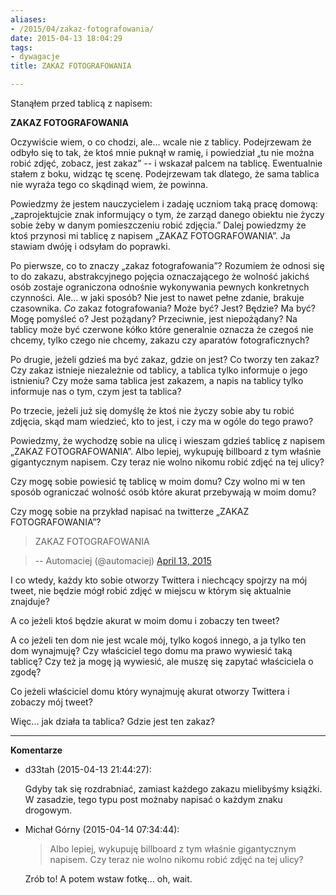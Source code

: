 ```yaml
---
aliases:
- /2015/04/zakaz-fotografowania/
date: 2015-04-13 18:04:29
tags:
- dywagacje
title: ZAKAZ FOTOGRAFOWANIA

---
```


Stanąłem przed tablicą z napisem:

**ZAKAZ FOTOGRAFOWANIA**

Oczywiście wiem, o co chodzi, ale… wcale nie z tablicy. <!--more-->Podejrzewam
że odbyło się to tak, że ktoś mnie puknął w ramię, i powiedział „tu nie można
robić zdjęć, zobacz, jest zakaz” -- i wskazał palcem na tablicę. Ewentualnie
stałem z boku, widząc tę scenę. Podejrzewam tak dlatego, że sama tablica nie
wyraża tego co skądinąd wiem, że powinna.

Powiedzmy że jestem nauczycielem i zadaję uczniom taką pracę domową:
„zaprojektujcie znak informujący o tym, że zarząd danego obiektu nie życzy
sobie żeby w danym pomieszczeniu robić zdjęcia.” Dalej powiedzmy że ktoś
przynosi mi tablicę z napisem „ZAKAZ FOTOGRAFOWANIA”. Ja stawiam dwóję i
odsyłam do poprawki.

Po pierwsze, co to znaczy „zakaz fotografowania”? Rozumiem że odnosi się to do
zakazu, abstrakcyjnego pojęcia oznaczającego że wolność jakichś osób zostaje
ograniczona odnośnie wykonywania pewnych konkretnych czynności. Ale… w jaki
sposób? Nie jest to nawet pełne zdanie, brakuje czasownika. _Co_ zakaz
fotografowania? Może być? Jest? Będzie? Ma być? Mogę pomyśleć o? Jest
pożądany? Przeciwnie, jest niepożądany? Na tablicy może być czerwone kółko
które generalnie oznacza że czegoś nie chcemy, tylko czego nie chcemy, zakazu
czy aparatów fotograficznych?

Po drugie, jeżeli gdzieś ma być zakaz, gdzie on jest? Co tworzy ten zakaz? Czy
zakaz istnieje niezależnie od tablicy, a tablica tylko informuje o jego
istnieniu? Czy może sama tablica jest zakazem, a napis na tablicy tylko
informuje nas o tym, czym jest ta tablica?

Po trzecie, jeżeli już się domyślę że ktoś nie życzy sobie aby tu robić
zdjęcia, skąd mam wiedzieć, kto to jest, i czy ma w ogóle do tego prawo?

Powiedzmy, że wychodzę sobie na ulicę i wieszam gdzieś tablicę z napisem
„ZAKAZ FOTOGRAFOWANIA”. Albo lepiej, wykupuję billboard z tym właśnie
gigantycznym napisem. Czy teraz nie wolno nikomu robić zdjęć na tej ulicy?

Czy mogę sobie powiesić tę tablicę w moim domu? Czy wolno mi w ten sposób
ograniczać wolność osób które akurat przebywają w moim domu?

Czy mogę sobie na przykład napisać na twitterze „ZAKAZ FOTOGRAFOWANIA”?

> ZAKAZ FOTOGRAFOWANIA

>

> -- Automaciej (@automaciej) [April 13,
2015](https://twitter.com/automaciej/status/587646373086003200)

I co wtedy, każdy kto sobie otworzy Twittera i niechcący spojrzy na mój tweet,
nie będzie mógł robić zdjęć w miejscu w którym się aktualnie znajduje?

A co jeżeli ktoś będzie akurat w moim domu i zobaczy ten tweet?

A co jeżeli ten dom nie jest wcale mój, tylko kogoś innego, a ja tylko ten dom
wynajmuję? Czy właściciel tego domu ma prawo wywiesić taką tablicę? Czy też ja
mogę ją wywiesić, ale muszę się zapytać właściciela o zgodę?

Co jeżeli właściciel domu który wynajmuję akurat otworzy Twittera i zobaczy
mój tweet?

Więc... jak działa ta tablica? Gdzie jest ten zakaz?

----
**Komentarze**

* d33tah (2015-04-13 21:44:27): <p>Gdyby tak się rozdrabniać, zamiast każdego
  zakazu mielibyśmy książki. W zasadzie, tego typu post możnaby napisać o każdym
  znaku drogowym.</p>
* Michał Górny (2015-04-14 07:34:44): <blockquote>   <p>Albo lepiej, wykupuję
  billboard z tym właśnie gigantycznym napisem. Czy teraz nie wolno nikomu robić
  zdjęć na tej ulicy?</p> </blockquote>  <p>Zrób to! A potem wstaw fotkę… oh,
  wait.</p>
